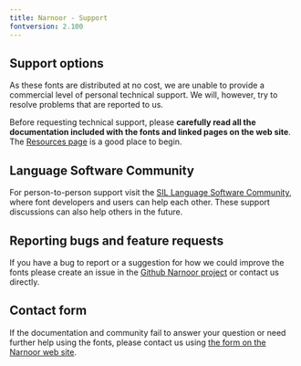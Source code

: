 ```yaml
---
title: Narnoor - Support
fontversion: 2.100
---
```


## Support options

As these fonts are distributed at no cost, we are unable to provide a commercial level of personal technical support. We will, however, try to resolve problems that are reported to us.

Before requesting technical support, please **carefully read all the documentation included with the fonts and linked pages on the web site**. The [Resources page](resources.md) is a good place to begin.

## Language Software Community

For person-to-person support visit the [SIL Language Software Community](https://community.software.sil.org/c/silfonts), where font developers and users can help each other. These support discussions can also help others in the future.

## Reporting bugs and feature requests

If you have a bug to report or a suggestion for how we could improve the fonts please create an issue in the [Github Narnoor project](https://github.com/silnrsi/font-narnoor/issues) or contact us directly.

## Contact form

If the documentation and community fail to answer your question or need further help using the fonts, please contact us using [the form on the Narnoor web site](https://software.sil.org/narnoor/#contact).
